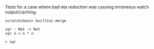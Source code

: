 Tests for a case where bad eta reduction was causing erroneous watch
output/caching.

``` ucm :hide
scratch/main> builtins.merge
```

``` unison
sqr : Nat -> Nat
sqr n = n * n

> sqr
```
